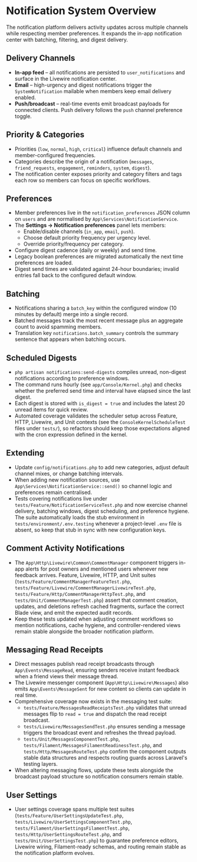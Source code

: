# Notification System Overview

The notification platform delivers activity updates across multiple channels while respecting member preferences. It expands the in-app notification center with batching, filtering, and digest delivery.

## Delivery Channels
- **In-app feed** – all notifications are persisted to `user_notifications` and surface in the Livewire notification center.
- **Email** – high-urgency and digest notifications trigger the `SystemNotification` mailable when members keep email delivery enabled.
- **Push/broadcast** – real-time events emit broadcast payloads for connected clients. Push delivery follows the `push` channel preference toggle.

## Priority & Categories
- Priorities (`low`, `normal`, `high`, `critical`) influence default channels and member-configured frequencies.
- Categories describe the origin of a notification (`messages`, `friend_requests`, `engagement`, `reminders`, `system`, `digest`).
- The notification center exposes priority and category filters and tags each row so members can focus on specific workflows.

## Preferences
- Member preferences live in the `notification_preferences` JSON column on `users` and are normalised by `App\Services\NotificationService`.
- The **Settings → Notification preferences** panel lets members:
  - Enable/disable channels (`in_app`, `email`, `push`).
  - Choose default priority frequency per urgency level.
  - Override priority/frequency per category.
- Configure digest cadence (daily or weekly) and send time.
- Legacy boolean preferences are migrated automatically the next time preferences are loaded.
- Digest send times are validated against 24-hour boundaries; invalid entries fall back to the configured default window.

## Batching
- Notifications sharing a `batch_key` within the configured window (10 minutes by default) merge into a single record.
- Batched messages track the most recent message plus an aggregate count to avoid spamming members.
- Translation key `notifications.batch_summary` controls the summary sentence that appears when batching occurs.

## Scheduled Digests
- `php artisan notifications:send-digests` compiles unread, non-digest notifications according to preference windows.
- The command runs hourly (see `app/Console/Kernel.php`) and checks whether the preferred send time and interval have elapsed since the last digest.
- Each digest is stored with `is_digest = true` and includes the latest 20 unread items for quick review.
- Automated coverage validates the scheduler setup across Feature, HTTP, Livewire, and Unit contexts (see the `ConsoleKernelScheduleTest` files under `tests/`), so refactors should keep those expectations aligned with the cron expression defined in the kernel.

## Extending
- Update `config/notifications.php` to add new categories, adjust default channel mixes, or change batching intervals.
- When adding new notification sources, use `App\Services\NotificationService::send()` so channel logic and preferences remain centralised.
- Tests covering notifications live under `tests/Feature/NotificationServiceTest.php` and now exercise channel delivery, batching windows, digest scheduling, and preference hygiene. The suite automatically loads the stub environment in `tests/environment/.env.testing` whenever a project-level `.env` file is absent, so keep that stub in sync with new configuration keys.

## Comment Activity Notifications
- The `App\Http\Livewire\Common\CommentManager` component triggers in-app alerts for post owners and mentioned users whenever new feedback arrives. Feature, Livewire, HTTP, and Unit suites (`tests/Feature/CommentManagerFeatureTest.php`, `tests/Feature/Livewire/CommentManagerLivewireTest.php`, `tests/Feature/Http/CommentManagerHttpTest.php`, and `tests/Unit/CommentManagerTest.php`) assert that comment creation, updates, and deletions refresh cached fragments, surface the correct Blade view, and emit the expected audit records.
- Keep these tests updated when adjusting comment workflows so mention notifications, cache hygiene, and controller-rendered views remain stable alongside the broader notification platform.

## Messaging Read Receipts
- Direct messages publish read receipt broadcasts through `App\Events\MessageRead`, ensuring senders receive instant feedback when a friend views their message thread.
- The Livewire messenger component (`App\Http\Livewire\Messages`) also emits `App\Events\MessageSent` for new content so clients can update in real time.
- Comprehensive coverage now exists in the messaging test suite:
  - `tests/Feature/MessagesReadReceiptsTest.php` validates that unread messages flip to `read = true` and dispatch the read receipt broadcast.
  - `tests/Livewire/MessagesSendTest.php` ensures sending a message triggers the broadcast event and refreshes the thread payload.
  - `tests/Unit/MessagesComponentTest.php`, `tests/Filament/MessagesFilamentReadinessTest.php`, and `tests/Http/MessagesRouteTest.php` confirm the component outputs stable data structures and respects routing guards across Laravel's testing layers.
- When altering messaging flows, update these tests alongside the broadcast payload structure so notification consumers remain stable.

## User Settings
- User settings coverage spans multiple test suites (`tests/Feature/UserSettingsUpdateTest.php`, `tests/Livewire/UserSettingsComponentTest.php`, `tests/Filament/UserSettingsFilamentTest.php`, `tests/Http/UserSettingsRouteTest.php`, and `tests/Unit/UserSettingsTest.php`) to guarantee preference editors, Livewire wiring, Filament-ready schemas, and routing remain stable as the notification platform evolves.
